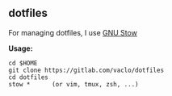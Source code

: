 dotfiles
---

For managing dotfiles, I use [GNU Stow](https://www.gnu.org/software/stow/)

**Usage:**

    cd $HOME
    git clone https://gitlab.com/vaclo/dotfiles
    cd dotfiles
    stow *      (or vim, tmux, zsh, ...)


